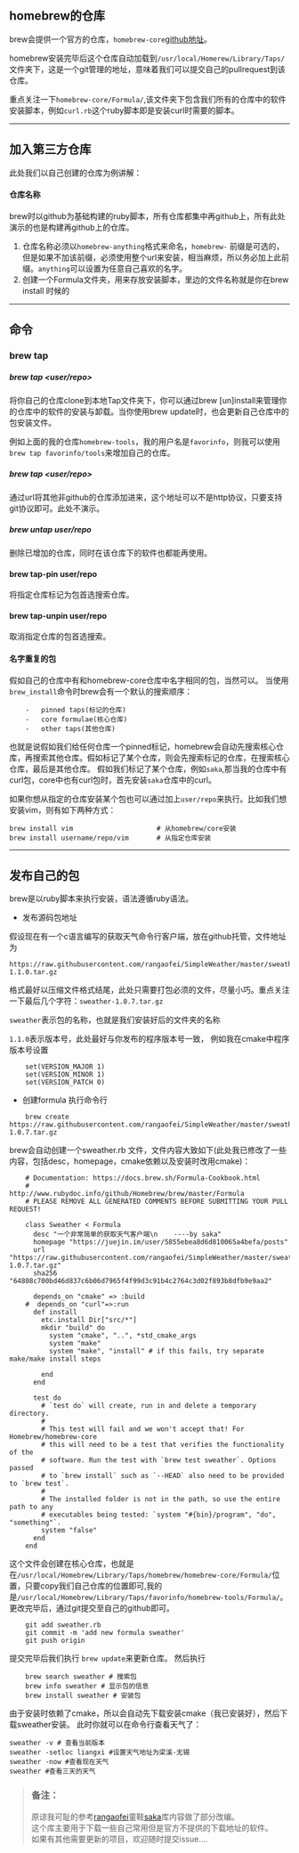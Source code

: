 
## homebrew的仓库

brew会提供一个官方的仓库，`homebrew-core`[github地址](https://github.com/Homebrew/homebrew-core)。

homebrew安装完毕后这个仓库自动加载到`/usr/local/Homerew/Library/Taps/`文件夹下，这是一个git管理的地址，意味着我们可以提交自己的pullrequest到该仓库。

重点关注一下`homebrew-core/Formula/`,该文件夹下包含我们所有的仓库中的软件安装脚本，例如`curl.rb`这个ruby脚本即是安装curl时需要的脚本。

---
## 加入第三方仓库

此处我们以自己创建的仓库为例讲解：

#### 仓库名称

brew时以github为基础构建的ruby脚本，所有仓库都集中再github上，所有此处演示的也是构建再github上的仓库。

1.  仓库名称必须以`homebrew-anything`格式来命名，`homebrew-` 前缀是可选的，但是如果不加该前缀，必须使用整个url来安装，相当麻烦，所以务必加上此前缀。`anything`可以设置为任意自己喜欢的名字。 
2.  创建一个Formula文件夹，用来存放安装脚本，里边的文件名称就是你在brew install 时候的

---
## 命令

###  brew tap

##### brew tap &lt;user/repo&gt;

将你自己的仓库clone到本地Tap文件夹下，你可以通过brew \[un\]install来管理你的仓库中的软件的安装与卸载。当你使用brew update时，也会更新自己仓库中的包安装文件。

例如上面的我的仓库`homebrew-tools`，我的用户名是`favorinfo`，则我可以使用 `brew tap favorinfo/tools`来增加自己的仓库。

##### brew tap &lt;user/repo&gt;

通过url将其他非github的仓库添加进来，这个地址可以不是http协议，只要支持git协议即可。此处不演示。

##### brew untap user/repo

删除已增加的仓库，同时在该仓库下的软件也都能再使用。

#### brew tap-pin user/repo

将指定仓库标记为包首选搜索仓库。

#### brew tap-unpin user/repo

取消指定仓库的包首选搜索。

#### 名字重复的包

假如自己的仓库中有和homebrew-core仓库中名字相同的包，当然可以。 当使用`brew_install`命令时brew会有一个默认的搜索顺序：

```
    -   pinned taps(标记的仓库)
    -   core formulae(核心仓库)
    -   other taps(其他仓库)
```

也就是说假如我们给任何仓库一个pinned标记，homebrew会自动先搜索核心仓库，再搜索其他仓库。假如标记了某个仓库，则会先搜索标记的仓库，在搜索核心仓库，最后是其他仓库。 假如我们标记了某个仓库，例如`saka`,那当我的仓库中有curl包，core中也有curl包时，首先安装`saka`仓库中的curl。

如果你想从指定的仓库安装某个包也可以通过加上`user/repo`来执行。比如我们想安装vim，则有如下两种方式：

    brew install vim                     # 从homebrew/core安装
    brew install username/repo/vim       # 从指定仓库安装

---
## 发布自己的包

brew是以ruby脚本来执行安装，语法遵循ruby语法。

* 发布源码包地址

假设现在有一个c语言编写的获取天气命令行客户端，放在github托管，文件地址为

    https://raw.githubusercontent.com/rangaofei/SimpleWeather/master/sweather-1.1.0.tar.gz

格式最好以压缩文件格式结尾，此处只需要打包必须的文件，尽量小巧。重点关注一下最后几个字符：`sweather-1.0.7.tar.gz`

`sweather`表示包的名称，也就是我们安装好后的文件夹的名称

`1.1.0`表示版本号，此处最好与你发布的程序版本号一致， 例如我在cmake中程序版本号设置

```
    set(VERSION_MAJOR 1)
    set(VERSION_MINOR 1)
    set(VERSION_PATCH 0)
```

* 创建formula 执行命令行

```
    brew create https://raw.githubusercontent.com/rangaofei/SimpleWeather/master/sweather-1.0.7.tar.gz
```

brew会自动创建一个sweather.rb 文件，文件内容大致如下(此处我已修改了一些内容，包括desc，homepage，cmake依赖以及安装时改用cmake)：

```
    # Documentation: https://docs.brew.sh/Formula-Cookbook.html
    #                http://www.rubydoc.info/github/Homebrew/brew/master/Formula
    # PLEASE REMOVE ALL GENERATED COMMENTS BEFORE SUBMITTING YOUR PULL REQUEST!

    class Sweather < Formula
      desc "一个非常简单的获取天气客户端\n    ----by saka"
      homepage "https://juejin.im/user/5855ebea8d6d810065a4befa/posts"
      url "https://raw.githubusercontent.com/rangaofei/SimpleWeather/master/sweather-1.0.7.tar.gz"
      sha256 "64808c700bd46d837c6b06d7965f4f99d3c91b4c2764c3d02f893b8dfb9e9aa2"

      depends_on "cmake" => :build
    #  depends_on "curl"=>:run
      def install
        etc.install Dir["src/*"]
        mkdir "build" do
          system "cmake", "..", *std_cmake_args
          system "make"
          system "make", "install" # if this fails, try separate make/make install steps

        end
      end

      test do
        # `test do` will create, run in and delete a temporary directory.
        #
        # This test will fail and we won't accept that! For Homebrew/homebrew-core
        # this will need to be a test that verifies the functionality of the
        # software. Run the test with `brew test sweather`. Options passed
        # to `brew install` such as `--HEAD` also need to be provided to `brew test`.
        #
        # The installed folder is not in the path, so use the entire path to any
        # executables being tested: `system "#{bin}/program", "do", "something"`.
        system "false"
      end
    end
```

这个文件会创建在核心仓库，也就是在`/usr/local/Homebrew/Library/Taps/homebrew/homebrew-core/Formula/`位置，只要copy我们自己仓库的位置即可,我的是`/usr/local/Homebrew/Library/Taps/favorinfo/homebrew-tools/Formula/`。更改完毕后，通过git提交至自己的github即可。

```
    git add sweather.rb
    git commit -m 'add new formula sweather'
    git push origin
```

提交完毕后我们执行 `brew update`来更新仓库。 然后执行

```
    brew search sweather # 搜索包
    brew info sweather # 显示包的信息
    brew install sweather # 安装包
```

由于安装时依赖了cmake，所以会自动先下载安装cmake（我已安装好），然后下载sweather安装。 此时你就可以在命令行查看天气了：

    sweather -v # 查看当前版本
    sweather -setloc liangxi #设置天气地址为梁溪-无锡
    sweather -now #查看现在天气
    sweather #查看三天的天气


> ### 备注：
> 原谅我可耻的参考[rangaofei](https://github.com/rangaofei/)童鞋[saka](https://github.com/rangaofei/homebrew-saka)库内容做了部分改编。  
> 这个库主要用于下载一些自己常用但是官方不提供的下载地址的软件。  
> 如果有其他需要更新的项目，欢迎随时提交issue....


